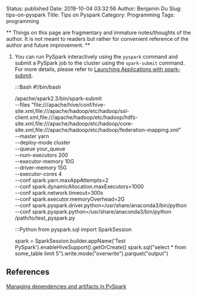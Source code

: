 Status: published
Date: 2019-10-04 03:32:56
Author: Benjamin Du
Slug: tips-on-pyspark
Title: Tips on Pyspark
Category: Programming
Tags: programming

**
Things on this page are fragmentary and immature notes/thoughts of the author.
It is not meant to readers but rather for convenient reference of the author and future improvement.
**

1. You can run PySpark interactively using the `pyspark` command
  and submit a PySpark job to the cluster using the `spark-submit` command.
	For more details, 
	please refer to
	[Launching Applications with spark-submit](https://spark.apache.org/docs/latest/submitting-applications.html#launching-applications-with-spark-submit<Paste>).


    :::Bash
    #!/bin/bash

    /apache/spark2.3/bin/spark-submit \
            --files "file:///apache/hive/conf/hive-site.xml,file:///apache/hadoop/etc/hadoop/ssl-client.xml,file:///apache/hadoop/etc/hadoop/hdfs-site.xml,file:///apache/hadoop/etc/hadoop/core-site.xml,file:///apache/hadoop/etc/hadoop/federation-mapping.xml" \
            --master yarn \
            --deploy-mode cluster \
            --queue your_queue \
            --num-executors 200 \
            --executor-memory 10G \
            --driver-memory 15G \
            --executor-cores 4 \
            --conf spark.yarn.maxAppAttempts=2 \
            --conf spark.dynamicAllocation.maxExecutors=1000 \
            --conf spark.network.timeout=300s \
            --conf spark.executor.memoryOverhead=2G \
            --conf spark.pyspark.driver.python=/usr/share/anaconda3/bin/python \
            --conf spark.pyspark.python=/usr/share/anaconda3/bin/python \
            /path/to/test_pyspark.py

    :::Python
    from pyspark.sql import SparkSession

    spark = SparkSession.builder.appName('Test PySpark').enableHiveSupport().getOrCreate()
    spark.sql("select * from some_table limit 5").write.mode("overwrite").parquet("output")


## References

[Managing dependencies and artifacts in PySpark](https://bytes.grubhub.com/managing-dependencies-and-artifacts-in-pyspark-7641aa89ddb7)
